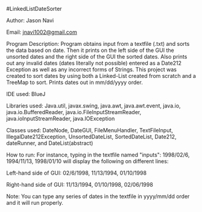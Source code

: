 #LinkedListDateSorter

Author: Jason Navi

Email: jnavi1002@gmail.com

Program Description: Program obtains input from a textfile (.txt) and sorts the data based on date. Then it prints on the left side of the GUI the unsorted dates and the right side of the GUI the sorted dates. Also prints out any invalid dates (dates literally not possible) entered as a Date212 Exception as well as any incorrect forms of Strings. This project was created to sort dates by using both a Linked-List created from scratch and a TreeMap to sort. Prints dates out in mm/dd/yyyy order.

IDE used: BlueJ

Libraries used: Java.util, javax.swing, java.awt, java.awt.event, java.io, java.io.BufferedReader, java.io.FileInputStreamReader, java.ioInputStreamReader, java.IOException

Classes used: DateNode, DateGUI, FileMenuHandler, TextFileInput, IllegalDate212Exception, UnsortedDateList, SortedDateList, Date212, dateRunner, and DateList(abstract)

How to run: For instance, typing in the textfile named "inputs": 1998/02/6, 1994/11/13, 1998/01/10 will display the following on different lines:

Left-hand side of GUI: 02/6/1998, 11/13/1994, 01/10/1998

Right-hand side of GUI: 11/13/1994, 01/10/1998, 02/06/1998

Note: You can type any series of dates in the textfile in yyyy/mm/dd order and it will run properly.
